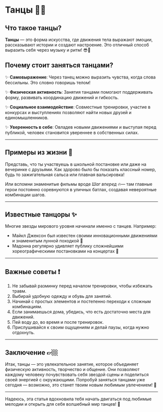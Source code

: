 # **Танцы** 💃🕺

## Что такое танцы?

**Танцы** — это форма искусства, где движения тела выражают эмоции, рассказывают истории и создают настроение. Это отличный способ выразить себя через музыку и ритм! 😎👏

## Почему стоит заняться танцами?  

✨ **Самовыражение**: Через танец можно выразить чувства, когда слова бессильны. Это словно говоришь телом!

✨ **Физическая активность**: Занятия танцами помогают поддерживать форму, развивать координацию движений и гибкость.

✨ **Социальное взаимодействие**: Совместные тренировки, участие в конкурсах и выступлениях позволяют найти новых друзей и единомышленников.

✨ **Уверенность в себе**: Овладев новыми движениями и выступая перед публикой, человек становится увереннее в собственных силах.

---

## Примеры из жизни 🌟

Представь, что ты участвуешь в школьной постановке или даже на вечеринке с друзьями. Как здорово было бы показать классный номер, будь то зажигательная сальса или плавная вальсировка!

Или вспомни знаменитые фильмы вроде *Шаг вперед* 🔥— там главные герои постоянно соревнуются в уличных батлах, создавая невероятные комбинации шагов.

---

## Известные танцоры ✨

Многие звезды мирового уровня начинали именно с танцев. Например:

- Майкл Джексон был известен своими инновационными движениями и знаменитым лунной походкой 👣
- Мадонна регулярно удивляет публику сложнейшими хореографическими постановками на концертах 🙌

---

## Важные советы ❗️

1. Не забывай разминку перед началом тренировки, чтобы избежать травм.
2. Выбирай удобную одежду и обувь для занятий.
3. Начинай с простых элементов и постепенно переходи к сложным комбинациям.
4. Если занимаешься дома, убедись, что есть достаточно места для движений.
5. Пей воду до, во время и после тренировок.
6. Прислушивайся к своим ощущениям и делай паузы, когда нужно отдохнуть.

---

## Заключение 👉🏼

Итак, танцы — это увлекательное занятие, которое объединяет физическую активность, творчество и общение. Они позволяют каждому человеку почувствовать себя звездой сцены и поделиться своей энергией с окружающими. Попробуй заняться танцами уже сегодня — возможно, это станет твоим новым любимым увлечением! 🤩

---

Надеюсь, эта статья вдохновила тебя начать двигаться под любимые мелодии и открыть для себя волшебный мир танцев! 💫